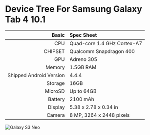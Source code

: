 Device Tree For Samsung Galaxy Tab 4 10.1
===================================== 

| Basic   | Spec Sheet                  |
| -------:|:--------------------------- |
| CPU     | Quad-core 1.4 GHz Cortex-A7 | 
| CHIPSET | Qualcomm Snapdragon 400 |
| GPU     | Adreno 305 |
| Memory  | 1.5GB RAM |
| Shipped Android Version | 4.4.4 |
| Storage | 16GB |
| MicroSD | Up to 64GB |
| Battery | 2100 mAh |
| Display | 5.38 x 2.78 x 0.34 in |
| Camera  | 8 MP, 3264 x 2448 pixels |


![Galaxy S3 Neo](https://i-cdn.phonearena.com/images/phones/46349-xlarge/Samsun-Galaxy-Tab-4-10.1-3a.jpg "Galaxy S3 Neo")
